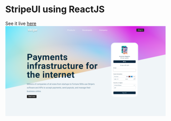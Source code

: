 # StripeUI using ReactJS
See it live <a href="https://stripeui.netlify.app/">here</a>
<img src="https://github.com/javokhirbek1999/StripeUI-ReactJS/blob/master/thumbnail.png" alt="Project UI"/>
